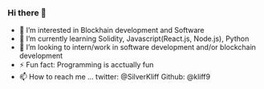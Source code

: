 ### Hi there 👋

<!--
**kliff9/kliff9** is a ✨ _special_ ✨ repository because its `README.md` (this file) appears on your GitHub profile.

Here are some ideas to get you started:

- 🔭 I’m currently working on ...
- 🌱 I’m currently learning ...
- 👯 I’m looking to collaborate on ...
- 🤔 I’m looking for help with ...
- 💬 Ask me about ...
- 📫 How to reach me: ...
- 😄 Pronouns: ...
- ⚡ Fun fact: ...
- 👋 Hi, I’m @kliff9

-->


- 👀 I’m interested in Blockhain development and Software
- 🌱 I’m currently learning Solidity, Javascript(React.js, Node.js), Python
- 💼 I’m looking to intern/work in software development and/or blockchain development
- ⚡ Fun fact: Programming is acctually fun
- 📫 How to reach me ... twitter: @SilverKliff Github: @kliff9
